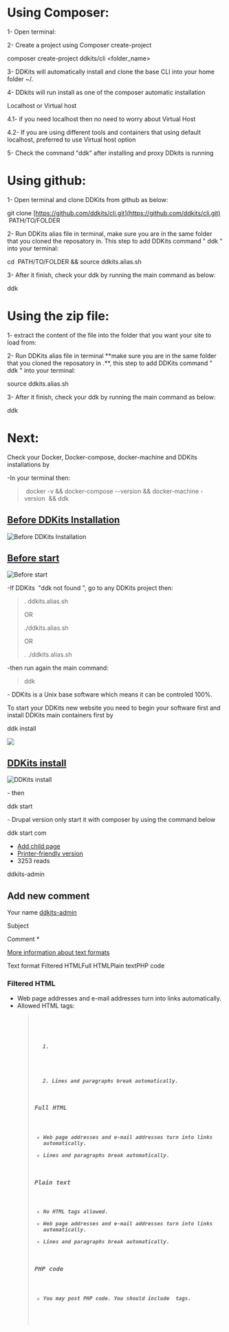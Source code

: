 Using Composer:
===============

1- Open terminal:

2- Create a project using Composer create-project

composer create-project ddkits/cli <folder\_name>

3- DDKits will automatically install and clone the base CLI into your home folder ~/.

4- DDkits will run install as one of the composer automatic installation

Localhost or Virtual host 

4.1- if you need localhost then no need to worry about Virtual Host 

4.2- If you are using different tools and containers that using default localhost, preferred to use Virtual host option

5- Check the command "ddk" after installing and proxy DDkits is running

Using github:
=============

1- Open terminal and clone DDKits from github as below:

git clone [https://github.com/ddkits/cli.git](https://github.com/ddkits/cli.git)  PATH/TO/FOLDER

2- Run DDKits alias file in terminal, make sure you are in the same folder that you cloned the reposatory in. This step to add DDKits command " ddk " into your terminal:

cd  PATH/TO/FOLDER && source ddkits.alias.sh

3- After it finish, check your ddk by running the main command as below:

ddk

Using the zip file:
===================

1- extract the content of the file into the folder that you want your site to load from:

2- Run DDKits alias file in terminal \*\*make sure you are in the same folder that you cloned the reposatory in .\*\*, this step to add DDKits command " ddk " into your terminal:

source ddkits.alias.sh

3- After it finish, check your ddk by running the main command as below:

ddk

Next:
=====

Check your Docker, Docker-compose, docker-machine and DDKits installations by 

\-In your terminal then: 

>  docker -v && docker-compose --version && docker-machine -version  && ddk

[Before DDKits Installation](/file/142)
---------------------------------------

![Before DDKits Installation](https://ddkits.com/sites/files/Screen%20Shot%202017-08-17%20at%201.53.44%20PM.png "Before DDKits Installation")

[Before start](/file/143)
-------------------------

![Before start](https://ddkits.com/sites/files/Screen%20Shot%202017-08-17%20at%201.53.39%20PM.png "Before start")

\-If DDKits  "ddk not found ", go to any DDKits project then:

> . ddkits.alias.sh
> 
> OR
> 
> ./ddkits.alias.sh
> 
> OR
> 
> . ./ddkits.alias.sh

\-then run again the main command:

> ddk

\- DDKits is a Unix base software which means it can be controled 100%.

To start your DDKits new website you need to begin your software first and install DDKits main containers first by 

ddk install

![](https://ddkits.com/sites/default/files/Screen%20Shot%202017-07-03%20at%209.27.13%20AM.png)

[DDKits install](/file/36)
--------------------------

![DDKits install](https://ddkits.com/sites/files/Screen%20Shot%202017-07-03%20at%209.25.41%20AM.png "DDKits install")

\- then 

ddk start

\- Drupal version only start it with composer by using the command below

ddk start com

*   [Add child page](/node/add/book?parent=632)
*   [Printer-friendly version](/book/export/html/4 "Show a printer-friendly version of this book page and its sub-pages.")
*   3253 reads

ddkits-admin

Add new comment
---------------

Your name [ddkits-admin](/users/ddkits-admin "View user profile.")

Subject 

Comment \*

[More information about text formats](/filter/tips)

Text format Filtered HTMLFull HTMLPlain textPHP code

### Filtered HTML

*   Web page addresses and e-mail addresses turn into links automatically.
*   Allowed HTML tags: <a> <em> <strong> <cite> <blockquote> <code> <ul> <ol> <li> <dl> <dt> <dd>
*   Lines and paragraphs break automatically.

### Full HTML

*   Web page addresses and e-mail addresses turn into links automatically.
*   Lines and paragraphs break automatically.

### Plain text

*   No HTML tags allowed.
*   Web page addresses and e-mail addresses turn into links automatically.
*   Lines and paragraphs break automatically.

### PHP code

*   You may post PHP code. You should include <?php ?> tags.